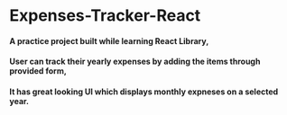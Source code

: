 # Expenses-Tracker-React
#### A practice project built while learning React Library,
#### User can track their yearly expenses by adding the items through provided form, 
#### It has great looking UI which displays monthly expneses on a selected year.
